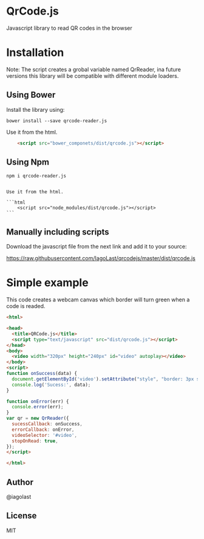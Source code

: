 # QrCode.js

Javascript library to read QR codes in the browser

# Installation

Note: The script creates a grobal variable named QrReader, ina  future versions this library will be compatible with 
different module loaders.

## Using Bower

Install the library using:

    bower install --save qrcode-reader.js 

Use it from the html.

  ```html
      <script src="bower_componets/dist/qrcode.js"></script>
  ```

## Using Npm

    npm i qrcode-reader.js


    Use it from the html.

    ```html
        <script src="node_modules/dist/qrcode.js"></script>
    ```

## Manually including scripts
  
Download the javascript file from the next link and add it to your source:

  https://raw.githubusercontent.com/IagoLast/qrcodejs/master/dist/qrcode.js

# Simple example 

This code creates a webcam canvas which border will turn green when a code is readed.

```html
<html>

<head>
  <title>QRCode.js</title>
  <script type="text/javascript" src="dist/qrcode.js"></script>
</head>
<body>
  <video width="320px" height="240px" id="video" autoplay></video>
</body>
<script>
function onSuccess(data) {
  document.getElementById('video').setAttribute("style", "border: 3px solid #52e250");
  console.log('Sucess:', data);
}

function onError(err) {
  console.error(err);
}
var qr = new QrReader({
  sucessCallback: onSuccess,
  errorCallback: onError,
  videoSelector: '#video',
  stopOnRead: true,
});
</script>

</html>
```

## Author
@iagolast

## License
MIT

